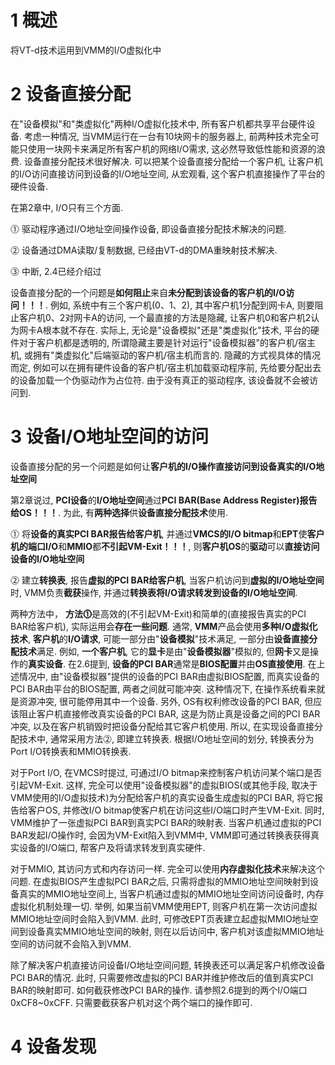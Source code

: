 
# 1 概述

将VT\-d技术运用到VMM的I/O虚拟化中

# 2 设备直接分配

在"设备模拟"和"类虚拟化"两种I/O虚拟化技术中, 所有客户机都共享平台硬件设备. 考虑一种情况, 当VMM运行在一台有10块网卡的服务器上, 前两种技术完全可能只使用一块网卡来满足所有客户机的网络I/O需求, 这必然导致低性能和资源的浪费. 设备直接分配技术很好解决. 可以把某个设备直接分配给一个客户机, 让客户机的I/O访问直接访问到设备的I/O地址空间, 从宏观看, 这个客户机直接操作了平台的硬件设备.

在第2章中, I/O只有三个方面.

⓵ 驱动程序通过I/O地址空间操作设备, 即设备直接分配技术解决的问题.

⓶ 设备通过DMA读取/复制数据, 已经由VT\-d的DMA重映射技术解决.

⓷ 中断, 2.4已经介绍过

设备直接分配的一个问题是**如何阻止**来自**未分配到该设备的客户机的I/O访问！！！**. 例如, 系统中有三个客户机(0、1、2), 其中客户机1分配到网卡A, 则要阻止客户机0、2对网卡A的访问, 一个最直接的方法是隐藏, 让客户机0和客户机2认为网卡A根本就不存在. 实际上, 无论是"设备模拟"还是"类虚拟化"技术, 平台的硬件对于客户机都是透明的, 所谓隐藏主要是针对运行"设备模拟器"的客户机/宿主机, 或拥有"类虚拟化"后端驱动的客户机/宿主机而言的. 隐藏的方式视具体的情况而定, 例如可以在拥有硬件设备的客户机/宿主机加载驱动程序前, 先给要分配出去的设备加载一个伪驱动作为占位符. 由于没有真正的驱动程序, 该设备就不会被访问到.

# 3 设备I/O地址空间的访问

设备直接分配的另一个问题是如何让**客户机的I/O操作直接访问到设备真实的I/O地址空间**

第2章说过, **PCI设备**的**I/O地址空间**通过**PCI BAR(Base Address Register)报告给OS！！！**. 为此, 有**两种选择**供**设备直接分配技术**使用.

⓵ 将**设备的真实PCI BAR报告给客户机**, 并通过**VMCS的I/O bitmap**和**EPT**使**客户机的端口I/O**和**MMIO**都**不引起VM\-Exit！！！**, 则**客户机OS**的**驱动**可以**直接访问设备的I/O地址空间**

⓶ 建立**转换表**, 报告**虚拟的PCI BAR给客户机**, 当客户机访问到**虚拟的I/O地址空间**时, VMM负责**截获**操作, 并通过**转换表将I/O请求转发到设备的I/O地址空间**.

两种方法中， **方法⓵**是高效的(不引起VM\-Exit)和简单的(直接报告真实的PCI BAR给客户机), 实际运用会**存在一些问题**. 通常, **VMM**产品会使用**多种I/O虚拟化技术**, **客户机**的**I/O请求**, 可能一部分由"**设备模拟**"技术满足, 一部分由**设备直接分配技术**满足. 例如, **一个客户机**, 它的**显卡**是由"**设备模拟器**"模拟的, 但**网卡**又是操作的**真实设备**. 在2.6提到, **设备的PCI BAR**通常是**BIOS配置**并由**OS直接使用**. 在上述情况中, 由"设备模拟器"提供的设备的PCI BAR由虚拟BIOS配置, 而真实设备的PCI BAR由平台的BIOS配置, 两者之间就可能冲突. 这种情况下, 在操作系统看来就是资源冲突, 很可能停用其中一个设备. 另外, OS有权利修改设备的PCI BAR, 但应该阻止客户机直接修改真实设备的PCI BAR, 这是为防止真是设备之间的PCI BAR冲突, 以及在客户机销毁时把设备分配给其它客户机使用. 所以, 在实现设备直接分配技术中, 通常采用方法⓶, 即建立转换表. 根据I/O地址空间的划分, 转换表分为Port I/O转换表和MMIO转换表.

对于Port I/O, 在VMCS时提过, 可通过I/O bitmap来控制客户机访问某个端口是否引起VM\-Exit. 这样, 完全可以使用"设备模拟器"的虚拟BIOS(或其他手段, 取决于VMM使用的I/O虚拟技术)为分配给客户机的真实设备生成虚拟的PCI BAR, 将它报告给客户OS, 并修改I/O bitmap使客户机在访问这些I/O端口时产生VM\-Exit. 同时, VMM维护了一张虚拟PCI BAR到真实PCI BAR的映射表. 当客户机通过虚拟的PCI BAR发起I/O操作时, 会因为VM\-Exit陷入到VMM中, VMM即可通过转换表获得真实设备的I/O端口, 帮客户及将请求转发到真实硬件.

对于MMIO, 其访问方式和内存访问一样. 完全可以使用**内存虚拟化技术**来解决这个问题. 在虚拟BIOS产生虚拟PCI BAR之后, 只需将虚拟的MMIO地址空间映射到设备真实的MMIO地址空间上, 当客户机通过虚拟的MMIO地址空间访问设备时, 内存虚拟化机制处理一切. 举例, 如果当前VMM使用EPT, 则客户机在第一次访问虚拟MMIO地址空间时会陷入到VMM. 此时, 可修改EPT页表建立起虚拟MMIO地址空间到设备真实MMIO地址空间的映射, 则在以后访问中, 客户机对该虚拟MMIO地址空间的访问就不会陷入到VMM.

除了解决客户机直接访问设备I/O地址空间问题, 转换表还可以满足客户机修改设备PCI BAR的情况. 此时, 只需要修改虚拟的PCI BAR并维护修改后的值到真实PCI BAR的映射即可. 如何截获修改PCI BAR的操作. 请参照2.6提到的两个I/O端口0xCF8\~0xCFF. 只需要截获客户机对这个两个端口的操作即可.

# 4 设备发现



